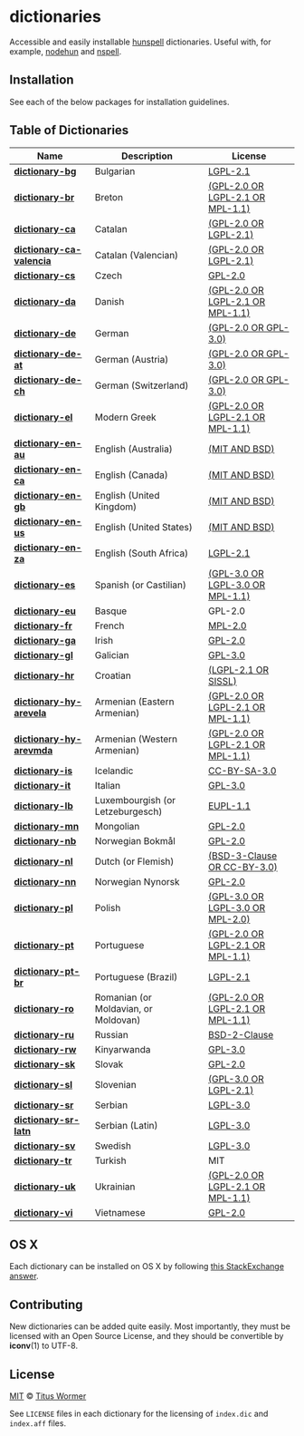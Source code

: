 # dictionaries

Accessible and easily installable [hunspell](http://hunspell.sourceforge.net)
dictionaries.  Useful with, for example,
[nodehun](https://github.com/nathanjsweet/nodehun) and
[nspell](https://github.com/wooorm/nspell).

## Installation

See each of the below packages for installation guidelines.

## Table of Dictionaries

| Name | Description | License |
| ---- | ----------- | ------- |
| **[dictionary-bg](dictionaries/bg)** | Bulgarian | [LGPL-2.1](dictionaries/bg/LICENSE) |
| **[dictionary-br](dictionaries/br)** | Breton | [(GPL-2.0 OR LGPL-2.1 OR MPL-1.1)](dictionaries/br/LICENSE) |
| **[dictionary-ca](dictionaries/ca)** | Catalan | [(GPL-2.0 OR LGPL-2.1)](dictionaries/ca/LICENSE) |
| **[dictionary-ca-valencia](dictionaries/ca-valencia)** | Catalan (Valencian) | [(GPL-2.0 OR LGPL-2.1)](dictionaries/ca-valencia/LICENSE) |
| **[dictionary-cs](dictionaries/cs)** | Czech | [GPL-2.0](dictionaries/cs/LICENSE) |
| **[dictionary-da](dictionaries/da)** | Danish | [(GPL-2.0 OR LGPL-2.1 OR MPL-1.1)](dictionaries/da/LICENSE) |
| **[dictionary-de](dictionaries/de)** | German | [(GPL-2.0 OR GPL-3.0)](dictionaries/de/LICENSE) |
| **[dictionary-de-at](dictionaries/de-AT)** | German (Austria) | [(GPL-2.0 OR GPL-3.0)](dictionaries/de-AT/LICENSE) |
| **[dictionary-de-ch](dictionaries/de-CH)** | German (Switzerland) | [(GPL-2.0 OR GPL-3.0)](dictionaries/de-CH/LICENSE) |
| **[dictionary-el](dictionaries/el)** | Modern Greek | [(GPL-2.0 OR LGPL-2.1 OR MPL-1.1)](dictionaries/el/LICENSE) |
| **[dictionary-en-au](dictionaries/en-AU)** | English (Australia) | [(MIT AND BSD)](dictionaries/en-AU/LICENSE) |
| **[dictionary-en-ca](dictionaries/en-CA)** | English (Canada) | [(MIT AND BSD)](dictionaries/en-CA/LICENSE) |
| **[dictionary-en-gb](dictionaries/en-GB)** | English (United Kingdom) | [(MIT AND BSD)](dictionaries/en-GB/LICENSE) |
| **[dictionary-en-us](dictionaries/en-US)** | English (United States) | [(MIT AND BSD)](dictionaries/en-US/LICENSE) |
| **[dictionary-en-za](dictionaries/en-ZA)** | English (South Africa) | [LGPL-2.1](dictionaries/en-ZA/LICENSE) |
| **[dictionary-es](dictionaries/es)** | Spanish (or Castilian) | [(GPL-3.0 OR LGPL-3.0 OR MPL-1.1)](dictionaries/es/LICENSE) |
| **[dictionary-eu](dictionaries/eu)** | Basque | GPL-2.0 |
| **[dictionary-fr](dictionaries/fr)** | French | [MPL-2.0](dictionaries/fr/LICENSE) |
| **[dictionary-ga](dictionaries/ga)** | Irish | [GPL-2.0](dictionaries/ga/LICENSE) |
| **[dictionary-gl](dictionaries/gl)** | Galician | [GPL-3.0](dictionaries/gl/LICENSE) |
| **[dictionary-hr](dictionaries/hr)** | Croatian | [(LGPL-2.1 OR SISSL)](dictionaries/hr/LICENSE) |
| **[dictionary-hy-arevela](dictionaries/hy-arevela)** | Armenian (Eastern Armenian) | [(GPL-2.0 OR LGPL-2.1 OR MPL-1.1)](dictionaries/hy-arevela/LICENSE) |
| **[dictionary-hy-arevmda](dictionaries/hy-arevmda)** | Armenian (Western Armenian) | [(GPL-2.0 OR LGPL-2.1 OR MPL-1.1)](dictionaries/hy-arevmda/LICENSE) |
| **[dictionary-is](dictionaries/is)** | Icelandic | [CC-BY-SA-3.0](dictionaries/is/LICENSE) |
| **[dictionary-it](dictionaries/it)** | Italian | [GPL-3.0](dictionaries/it/LICENSE) |
| **[dictionary-lb](dictionaries/lb)** | Luxembourgish (or Letzeburgesch) | [EUPL-1.1](dictionaries/lb/LICENSE) |
| **[dictionary-mn](dictionaries/mn)** | Mongolian | [GPL-2.0](dictionaries/mn/LICENSE) |
| **[dictionary-nb](dictionaries/nb)** | Norwegian Bokmål | [GPL-2.0](dictionaries/nb/LICENSE) |
| **[dictionary-nl](dictionaries/nl)** | Dutch (or Flemish) | [(BSD-3-Clause OR CC-BY-3.0)](dictionaries/nl/LICENSE) |
| **[dictionary-nn](dictionaries/nn)** | Norwegian Nynorsk | [GPL-2.0](dictionaries/nn/LICENSE) |
| **[dictionary-pl](dictionaries/pl)** | Polish | [(GPL-3.0 OR LGPL-3.0 OR MPL-2.0)](dictionaries/pl/LICENSE) |
| **[dictionary-pt](dictionaries/pt)** | Portuguese | [(GPL-2.0 OR LGPL-2.1 OR MPL-1.1)](dictionaries/pt/LICENSE) |
| **[dictionary-pt-br](dictionaries/pt-BR)** | Portuguese (Brazil) | [LGPL-2.1](dictionaries/pt-BR/LICENSE) |
| **[dictionary-ro](dictionaries/ro)** | Romanian (or Moldavian, or Moldovan) | [(GPL-2.0 OR LGPL-2.1 OR MPL-1.1)](dictionaries/ro/LICENSE) |
| **[dictionary-ru](dictionaries/ru)** | Russian | [BSD-2-Clause](dictionaries/ru/LICENSE) |
| **[dictionary-rw](dictionaries/rw)** | Kinyarwanda | [GPL-3.0](dictionaries/rw/LICENSE) |
| **[dictionary-sk](dictionaries/sk)** | Slovak | [GPL-2.0](dictionaries/sk/LICENSE) |
| **[dictionary-sl](dictionaries/sl)** | Slovenian | [(GPL-3.0 OR LGPL-2.1)](dictionaries/sl/LICENSE) |
| **[dictionary-sr](dictionaries/sr)** | Serbian | [LGPL-3.0](dictionaries/sr/LICENSE) |
| **[dictionary-sr-latn](dictionaries/sr-Latn)** | Serbian (Latin) | [LGPL-3.0](dictionaries/sr-Latn/LICENSE) |
| **[dictionary-sv](dictionaries/sv)** | Swedish | [LGPL-3.0](dictionaries/sv/LICENSE) |
| **[dictionary-tr](dictionaries/tr)** | Turkish | MIT |
| **[dictionary-uk](dictionaries/uk)** | Ukrainian | [(GPL-2.0 OR LGPL-2.1 OR MPL-1.1)](dictionaries/uk/LICENSE) |
| **[dictionary-vi](dictionaries/vi)** | Vietnamese | [GPL-2.0](dictionaries/vi/LICENSE) |

## OS X

Each dictionary can be installed on OS X by following
[this StackExchange answer](http://apple.stackexchange.com/a/11842).

## Contributing

New dictionaries can be added quite easily.  Most importantly, they must be
licensed with an Open Source License, and they should be convertible by
**iconv**(1) to UTF-8.

## License

[MIT](LICENSE) © [Titus Wormer](https://wooorm.com)

See `LICENSE` files in each dictionary for the licensing of `index.dic` and
`index.aff` files.
